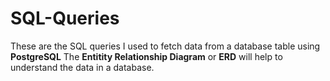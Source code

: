 # SQL-Queries

These are the SQL queries I used to fetch data from a database table using **PostgreSQL**
 The **Entitity Relationship Diagram** or **ERD** will help to understand the data in a database.
